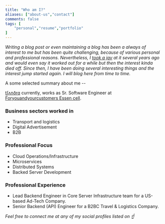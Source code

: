 ```yaml
---
title: "Who am I?"
aliases: ["about-us","contact"]
comments: false
tags: [
    "personal","resume","portfolio"
]
---
```

_Writing a blog post or even maintaining a blog has been a always of interest to me but has been quite challenging, because of various personal and professional reasons. Nevertheless, I [took a jav](http://rand0mbitsandbytes.blogspot.com/) at it several years ago and would even say it worked out for a while but then the interest kinda died off.  Since then, I have been doing several interesting things and the interest jump started again. I will blog here from time to time._

A some selected summary about me --

[tʃʌnðrɑ](http://ipa-reader.xyz/?text=tʃʌnðrɑ&voice=Joey) currently, works as Sr. Software Engineer at [Foryouandyourcustomers Essen cell](https://foryouandyourcustomers.com/cells/essen/?lang=en).

### Business sectors worked in 
* Transport and logistics 
* Digital Advertisement  
* B2B 

### Professional Focus 
* Cloud Operations/Infrastructure
* Microservices
* Distributed Systems
* Backed Server Development

### Professional Experience
* Lead Backend Engineer in Core Server Infrastructure team for a US-based Ad-Tech Company.
* Senior Backend (API) Engineer for a B2BC Travel & Logistics Company. 

_Feel free to connect me at any of my social profiles listed on ☝️_
